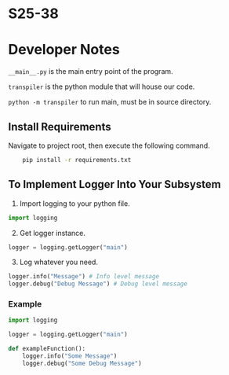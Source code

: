 # S25-38

# Developer Notes

`__main__.py` is the main entry point of the program.

`transpiler` is the python module that will house our code.

`python -m transpiler` to run main, must be in source directory.

## Install Requirements
Navigate to project root, then execute the following command.
``` bash
    pip install -r requirements.txt
```

## To Implement Logger Into Your Subsystem
1. Import logging to your python file.
``` python
import logging
```
2. Get logger instance. 
``` python
logger = logging.getLogger("main")
```
3. Log whatever you need.
``` python
logger.info("Message") # Info level message
logger.debug("Debug Message") # Debug level message
```

### Example
``` python
import logging

logger = logging.getLogger("main")

def exampleFunction():
    logger.info("Some Message")
    logger.debug("Some Debug Message")
```
